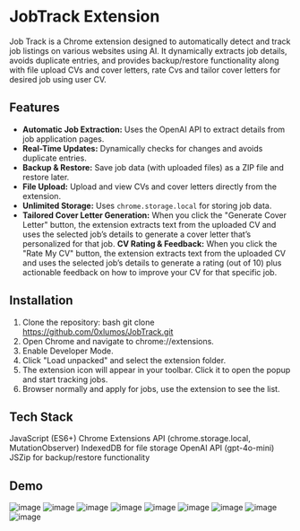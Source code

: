 # JobTrack Extension
Job Track is a Chrome extension designed to automatically detect and track job listings on various websites using AI. It dynamically extracts job details, avoids duplicate entries, and provides backup/restore functionality along with file upload CVs and cover letters, rate Cvs and tailor cover letters for desired job using user CV.

## Features
- **Automatic Job Extraction:** Uses the OpenAI API to extract details from job application pages.
- **Real-Time Updates:** Dynamically checks for changes and avoids duplicate entries.
- **Backup & Restore:** Save job data (with uploaded files) as a ZIP file and restore later.
- **File Upload:** Upload and view CVs and cover letters directly from the extension.
- **Unlimited Storage:** Uses `chrome.storage.local` for storing job data.
- **Tailored Cover Letter Generation:** When you click the "Generate Cover Letter" button, the extension extracts text from the uploaded CV and uses the selected job’s details to generate a cover letter that’s personalized for that job.
**CV Rating & Feedback:** When you click the "Rate My CV" button, the extension extracts text from the uploaded CV and uses the selected job’s details to generate a rating (out of 10) plus actionable feedback on how to improve your CV for that specific job.

## Installation
1.   Clone the repository:
     bash git clone https://github.com/0xlumos/JobTrack.git
2.   Open Chrome and navigate to chrome://extensions.
3.   Enable Developer Mode.
4.   Click "Load unpacked" and select the extension folder.
5.   The extension icon will appear in your toolbar. Click it to open the popup and start tracking jobs.
6.   Browser normally and apply for jobs, use the extension to see the list.
   
## Tech Stack
JavaScript (ES6+)
Chrome Extensions API (chrome.storage.local, MutationObserver)
IndexedDB for file storage
OpenAI API (gpt-4o-mini)
JSZip for backup/restore functionality

## Demo
![image](https://github.com/user-attachments/assets/9866f9c0-8c39-47c8-9ccf-6f64accc0b18)
![image](https://github.com/user-attachments/assets/ed27c8b3-8f79-4cef-9ec2-263c789a7014)
![image](https://github.com/user-attachments/assets/e8f63ccf-5c35-421a-bcf7-62964869a91b)
![image](https://github.com/user-attachments/assets/b76b3eb6-e0f8-497f-8d7d-8a6a7f8aedad)
![image](https://github.com/user-attachments/assets/f3face73-cf17-4284-86f5-85a475af7277)
![image](https://github.com/user-attachments/assets/a1ee0c4a-bdf2-484b-9ef5-843dc8378f82)
![image](https://github.com/user-attachments/assets/860cffea-b9ef-4eed-bba7-4a25a230df40)
![image](https://github.com/user-attachments/assets/723264c3-7b6a-4fb6-9960-c80d326e452e)
![image](https://github.com/user-attachments/assets/7376bfef-982b-4727-80b1-f57684dc20b5)









